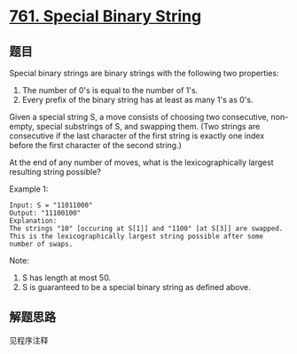 # [761. Special Binary String](https://leetcode-cn.com/problems/special-binary-string/)

## 题目

Special binary strings are binary strings with the following two properties:

1. The number of 0's is equal to the number of 1's.
1. Every prefix of the binary string has at least as many 1's as 0's.

Given a special string S, a move consists of choosing two consecutive, non-empty, special substrings of S, and swapping them.  (Two strings are consecutive if the last character of the first string is exactly one index before the first character of the second string.)

At the end of any number of moves, what is the lexicographically largest resulting string possible?

Example 1:

```text
Input: S = "11011000"
Output: "11100100"
Explanation:
The strings "10" [occuring at S[1]] and "1100" [at S[3]] are swapped.
This is the lexicographically largest string possible after some number of swaps.
```

Note:

1. S has length at most 50.
1. S is guaranteed to be a special binary string as defined above.

## 解题思路

见程序注释
